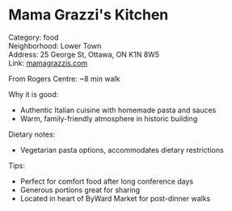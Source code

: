 # Mama Grazzi's Kitchen

Category: food  
Neighborhood: Lower Town  
Address: 25 George St, Ottawa, ON K1N 8W5  
Link: [mamagrazzis.com](https://mamagrazzis.com)  

From Rogers Centre: ~8 min walk

Why it is good:  
- Authentic Italian cuisine with homemade pasta and sauces  
- Warm, family-friendly atmosphere in historic building  

Dietary notes:  
- Vegetarian pasta options, accommodates dietary restrictions  

Tips:  
- Perfect for comfort food after long conference days  
- Generous portions great for sharing  
- Located in heart of ByWard Market for post-dinner walks